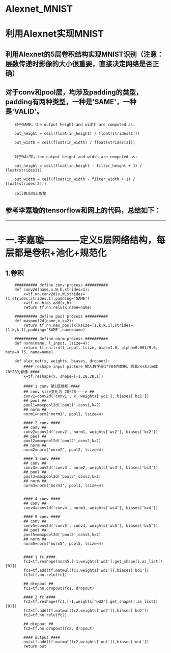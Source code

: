 # Alexnet_MNIST
利用Alexnet实现MNIST
===================

利用Alexnet的5层卷积结构实现MNIST识别（注意：层数传递时影像的大小很重要，直接决定网络是否正确）
----------------------------------------------------------------------------------

对于conv和pool层，均涉及padding的类型，padding有两种类型，一种是'SAME'，一种是'VALID'。
-------------------------------------------------------------------------------

		对于SAME，the output height and width are computed as:

		out_height = ceil(float(in_height) / float(strides[1]))

		out_width = ceil(float(in_width) / float(strides[2]))


		对于VALID，the output height and width are computed as:

		out_height = ceil(float(in_height - filter_height + 1) / float(strides1))

		out_width = ceil(float(in_width - filter_width + 1) / float(strides[2]))

		ceil表示向上取整

参考李嘉璇的tensorflow和网上的代码，总结如下：
----------------------------------------
----------------------------------------------

# 一.李嘉璇————定义5层网络结构，每层都是卷积+池化+规范化

## 1.卷积

		########## define conv process ##########
		def conv2d(name,x,W,b,strides=1):
			x=tf.nn.conv2d(x,W,strides=[1,strides,strides,1],padding='SAME')
			x=tf.nn.bias_add(x,b)
			return tf.nn.relu(x,name=name)

		########## define pool process ##########
		def maxpool2d(name,x,k=2):
			return tf.nn.max_pool(x,ksize=[1,k,k,1],strides=[1,k,k,1],padding='SAME',name=name)

		########## define norm process ##########
		def norm(name, l_input, lsize=4):
			return tf.nn.lrn(l_input, lsize, bias=1.0, alpha=0.001/9.0, beta=0.75, name=name)

		def alex_net(x, weights, biases, dropout):
			#### reshape input picture 输入数字是1*784的数据，将其reshape成28*28的影像 ####
			x=tf.reshape(x, shape=[-1,28,28,1])

			#### 1 conv 第1层卷积 ####
			## conv size变化为 28*28————> ##
			conv1=conv2d('conv1', x, weights['wc1'], biases['bc1'])
			## pool ##
			pool1=maxpool2d('pool1',conv1,k=2)
			## norm ##
			norm1=norm('norm1', pool1, lsize=4)

			#### 2 conv ####
			## conv ##
			conv2=conv2d('conv2', norm1, weights['wc2'], biases['bc2'])
			## pool ##
			pool2=maxpool2d('pool2',conv2,k=2)
			## norm ##
			norm2=norm('norm2', pool2, lsize=4)

			#### 3 conv ####
			## conv ##
			conv3=conv2d('conv3', norm2, weights['wc3'], biases['bc3'])
			## pool ##
			pool3=maxpool2d('pool3',conv3,k=2)
			## norm ##
			norm3=norm('norm3', pool3, lsize=4)


			#### 4 conv ####
			## conv ##
			conv4=conv2d('conv4', norm3, weights['wc4'], biases['bc4'])

			#### 5 conv ####
			## conv ##
			conv5=conv2d('conv5', conv4, weights['wc5'], biases['bc5'])
			## pool ##
			pool5=maxpool2d('pool5',conv5,k=2)
			## norm ##
			norm5=norm('norm5', pool5, lsize=4)


			#### 1 fc ####
			fc1=tf.reshape(norm5,[-1,weights['wd1'].get_shape().as_list()[0]])
			fc1=tf.add(tf.matmul(fc1,weights['wd1']),biases['bd1'])
			fc1=tf.nn.relu(fc1)

			## dropout ##
			fc1=tf.nn.dropout(fc1, dropout)

			#### 2 fc ####
			fc2=tf.reshape(fc1,[-1,weights['wd2'].get_shape().as_list()[0]])
			fc2=tf.add(tf.matmul(fc2,weights['wd2']),biases['bd2'])
			fc2=tf.nn.relu(fc2)

			## dropout ##
			fc2=tf.nn.dropout(fc2, dropout)

			#### output ####
			out=tf.add(tf.matmul(fc2,weights['out']),biases['out'])
			return out

